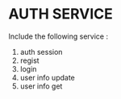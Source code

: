 AUTH  SERVICE
=========
Include the  following service :

1. auth session
2. regist
3. login
4. user info update 
5. user info get

